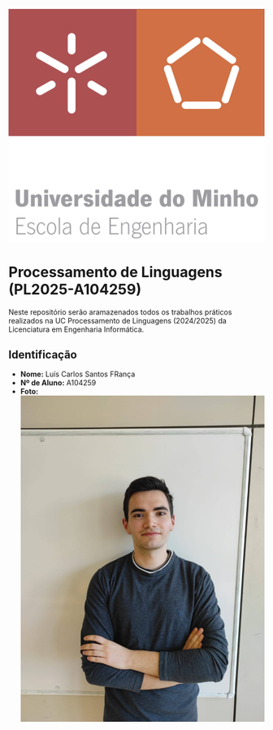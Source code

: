 ![Logo da UM](uminho.png)

# Processamento de Linguagens (PL2025-A104259)

Neste repositório serão aramazenados todos os trabalhos práticos realizados na UC Processamento de Linguagens (2024/2025) da Licenciatura em Engenharia Informática.

## Identificação

- **Nome:** Luís Carlos Santos FRança
- **Nº de Aluno:** A104259
- **Foto:**\
![Fotografia do aluno](foto.jpg)